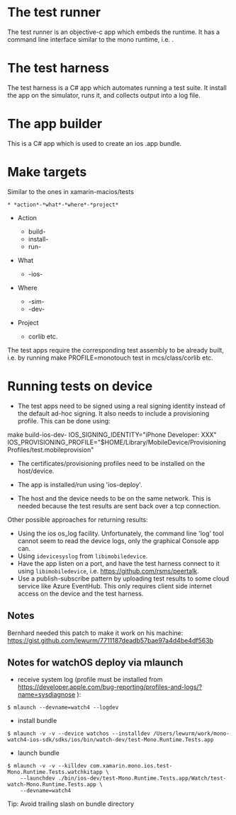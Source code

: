 # The test runner

The test runner is an objective-c app which embeds the runtime. It has a command line interface similar to the mono runtime, i.e.
<exe> <arguments>.

# The test harness

The test harness is a C# app which automates running a test suite. It
install the app on the simulator, runs it, and collects output into
a log file.

# The app builder

This is a C# app which is used to create an ios .app bundle.

# Make targets

Similar to the ones in xamarin-macios/tests

	* *action*-*what*-*where*-*project*

* Action

	* build-
	* install-
	* run-

* What

	* -ios-

* Where

	* -sim-
	* -dev-

* Project

	* corlib etc.

The test apps require the corresponding test assembly to be already
built, i.e. by running make PROFILE=monotouch test in mcs/class/corlib
etc.

# Running tests on device

* The test apps need to be signed using a real signing identity instead
of the default ad-hoc signing. It also needs to include a provisioning
profile. This can be done using:

make build-ios-dev-<app> IOS_SIGNING_IDENTITY="iPhone Developer: XXX" IOS_PROVISIONING_PROFILE="$HOME/Library/MobileDevice/Provisioning Profiles/test.mobileprovision"

* The certificates/provisioning profiles need to be installed on the
host/device.

* The app is installed/run using 'ios-deploy'.

* The host and the device needs to be on the same network. This is
needed because the test results are sent back over a tcp connection.

Other possible approaches for returning results:

* Using the ios os_log facility. Unfortunately, the command line 'log' tool cannot
seem to read the device logs, only the graphical Console app can.
* Using `idevicesyslog` from `libimobiledevice`.
* Have the app listen on a port, and have the test harness connect to it using
`libimobiledevice`, i.e. https://github.com/rsms/peertalk.
* Use a publish-subscribe pattern by uploading test results to some cloud service like
Azure EventHub. This only requires client side internet access on the device and
the test harness.

## Notes

Bernhard needed this patch to make it work on his machine: https://gist.github.com/lewurm/7711187deadb57bae97a4d4be4df563b


## Notes for watchOS deploy via mlaunch

* receive system log (profile must be installed from https://developer.apple.com/bug-reporting/profiles-and-logs/?name=sysdiagnose ):
```console
$ mlaunch --devname=watch4 --logdev
```

* install bundle
```console
$ mlaunch -v -v --device watchos --installdev /Users/lewurm/work/mono-watch4-ios-sdk/sdks/ios/bin/watch-dev/test-Mono.Runtime.Tests.app
```

* launch bundle
```console
$ mlaunch -v -v --killdev com.xamarin.mono.ios.test-Mono.Runtime.Tests.watchkitapp \
    --launchdev ./bin/ios-dev/test-Mono.Runtime.Tests.app/Watch/test-watch-Mono.Runtime.Tests.app \
	--devname=watch4
```


Tip: Avoid trailing slash on bundle directory

